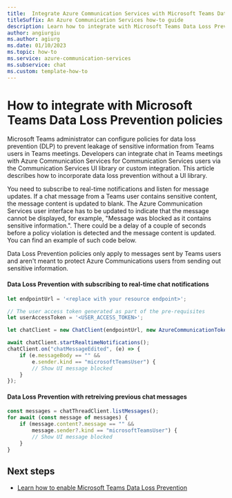 ```yaml
---
title:  Integrate Azure Communication Services with Microsoft Teams Data Loss Prevention
titleSuffix: An Azure Communication Services how-to guide
description: Learn how to integrate with Microsoft Teams Data Loss Prevention policies by subscribing to Real-time Chat Notifications 
author: angiurgiu
ms.author: agiurg
ms.date: 01/10/2023
ms.topic: how-to
ms.service: azure-communication-services
ms.subservice: chat
ms.custom: template-how-to
---
```

# How to integrate with Microsoft Teams Data Loss Prevention policies

Microsoft Teams administrator can configure policies for data loss prevention (DLP) to prevent leakage of sensitive information from Teams users in Teams meetings. Developers can integrate chat in Teams meetings with Azure Communication Services for Communication Services users via the Communication Services UI library or custom integration. This article describes how to incorporate data loss prevention without a UI library.

You need to subscribe to real-time notifications and listen for message updates. If a chat message from a Teams user contains sensitive content, the message content is updated to blank. The Azure Communication Services user interface has to be updated to indicate that the message cannot be displayed, for example, "Message was blocked as it contains sensitive information.". There could be a delay of a couple of seconds before a policy violation is detected and the message content is updated. You can find an example of such code below.

Data Loss Prevention policies only apply to messages sent by Teams users and aren't meant to protect Azure Communications users from sending out sensitive information.

####  Data Loss Prevention with subscribing to real-time chat notifications
```javascript
let endpointUrl = '<replace with your resource endpoint>'; 

// The user access token generated as part of the pre-requisites 
let userAccessToken = '<USER_ACCESS_TOKEN>'; 

let chatClient = new ChatClient(endpointUrl, new AzureCommunicationTokenCredential(userAccessToken)); 

await chatClient.startRealtimeNotifications(); 
chatClient.on("chatMessageEdited", (e) => { 
    if (e.messageBody == "" &&
        e.sender.kind == "microsoftTeamsUser") {
        // Show UI message blocked
    }
});
```

####  Data Loss Prevention with retreiving previous chat messages 
```javascript
const messages = chatThreadClient.listMessages();
for await (const message of messages) {
    if (message.content?.message == "" &&
        message.sender?.kind == "microsoftTeamsUser") {
        // Show UI message blocked 
    }
}
```

## Next steps
- [Learn how to enable Microsoft Teams Data Loss Prevention](/microsoft-365/compliance/dlp-microsoft-teams?view=o365-worldwide)
